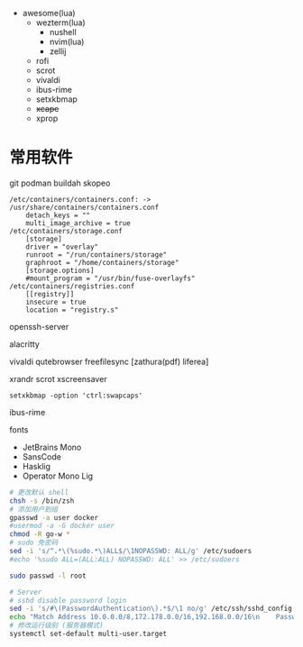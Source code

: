 - awesome(lua)
    - wezterm(lua)
        - nushell
        - nvim(lua)
        - zellij
    - rofi
    - scrot
    - vivaldi
    - ibus-rime
    - setxkbmap
    - ~~xcape~~
    - xprop

# 常用软件
git podman buildah skopeo
```
/etc/containers/containers.conf: -> /usr/share/containers/containers.conf
    detach_keys = ""
    multi_image_archive = true
/etc/containers/storage.conf
    [storage]
    driver = "overlay"
    runroot = "/run/containers/storage"
    graphroot = "/home/containers/storage"
    [storage.options]
    #mount_program = "/usr/bin/fuse-overlayfs"
/etc/containers/registries.conf
    [[registry]]
    insecure = true
    location = "registry.s"
```

openssh-server

alacritty

vivaldi qutebrowser
freefilesync [zathura(pdf) liferea]

xrandr scrot xscreensaver

`setxkbmap -option 'ctrl:swapcaps'`

ibus-rime

fonts
  - JetBrains Mono
  - SansCode
  - Hasklig
  - Operator Mono Lig


```bash
# 更改默认 shell
chsh -s /bin/zsh
# 添加用户到组
gpasswd -a user docker
#usermod -a -G docker user
chmod -R go-w *
# sudo 免密码
sed -i 's/^.*\(%sudo.*\)ALL$/\1NOPASSWD: ALL/g' /etc/sudoers
#echo '%sudo ALL=(ALL:ALL) NOPASSWD: ALL' >> /etc/sudoers

sudo passwd -l root

# Server
# sshd disable password login
sed -i 's/#\(PasswordAuthentication\).*$/\1 no/g' /etc/ssh/sshd_config
echo "Match Address 10.0.0.0/8,172.178.0.0/16,192.168.0.0/16\n    PasswordAuthentication yes" >> /etc/ssh/sshd_config
# 修改运行级别 (服务器模式)
systemctl set-default multi-user.target
```
